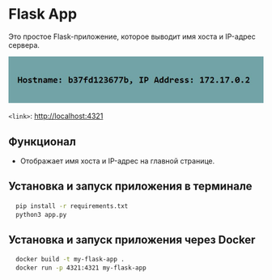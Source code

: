 # Flask App
Это простое Flask-приложение, которое выводит имя хоста и IP-адрес сервера.

![Flask-app](flask-app.jpg)
 
`<link>`: <http://localhost:4321>

## Функционал
- Отображает имя хоста и IP-адрес на главной странице.

## Установка и запуск приложения в терминале
```bash
  pip install -r requirements.txt
  python3 app.py
```

## Установка и запуск приложения через Docker
```bash
  docker build -t my-flask-app .
  docker run -p 4321:4321 my-flask-app
```
